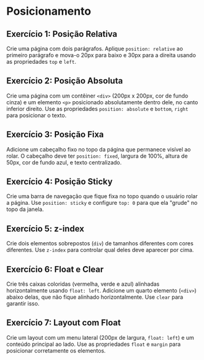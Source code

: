 # Posicionamento

## **Exercício 1: Posição Relativa**

Crie uma página com dois parágrafos. Aplique `position: relative` ao primeiro parágrafo e mova-o 20px para baixo e 30px para a direita usando as propriedades `top` e `left`.

## **Exercício 2: Posição Absoluta**

Crie uma página com um contêiner `<div>` (200px x 200px, cor de fundo cinza) e um elemento `<p>` posicionado absolutamente dentro dele, no canto inferior direito. Use as propriedades `position: absolute` e `bottom`, `right` para posicionar o texto.

## **Exercício 3: Posição Fixa**

Adicione um cabeçalho fixo no topo da página que permanece visível ao rolar. O cabeçalho deve ter `position: fixed`, largura de 100%, altura de 50px, cor de fundo azul, e texto centralizado.

## **Exercício 4: Posição Sticky**

Crie uma barra de navegação que fique fixa no topo quando o usuário rolar a página. Use `position: sticky` e configure `top: 0` para que ela "grude" no topo da janela.

## **Exercício 5: z-index**

Crie dois elementos sobrepostos (`div`) de tamanhos diferentes com cores diferentes. Use `z-index` para controlar qual deles deve aparecer por cima.

## **Exercício 6: Float e Clear**

Crie três caixas coloridas (vermelha, verde e azul) alinhadas horizontalmente usando `float: left`. Adicione um quarto elemento (`<div>`) abaixo delas, que não fique alinhado horizontalmente. Use `clear` para garantir isso.

## **Exercício 7: Layout com Float**

Crie um layout com um menu lateral (200px de largura, `float: left`) e um conteúdo principal ao lado. Use as propriedades `float` e `margin` para posicionar corretamente os elementos.
